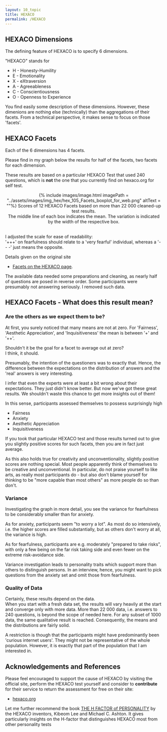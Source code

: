 ```yaml
---
layout: 10_topic
title: HEXACO
permalink: /HEXACO
---
```



## HEXACO Dimensions

The defining feature of HEXACO is to specify 6 dimensions.

"HEXACO" stands for

- H - Honesty-Humility
- E - Emotionality
- X - eXtraversion
- A - Agreeableness
- C - Conscientiousness
- O - Openness to Experience

You find easily some description of these dimensions. 
However, these dimenions are nothing else (technically) than the aggregations of their facets.
From a technical perspective, it makes sense to focus on those 'facets'.


## HEXACO Facets

Each of the 6 dimensions has 4 facets.

Please find in my graph below the results for half of the facets, two facets for each dimension.

These results are based on a particular HEXACO Test that used 240 questions, which is **not** the one that you currently find on hexaco.org for self test.
<br> 


<center>
{% include images/image.html imagePath = "../assets/images/img_hex/hex_105_Facets_boxplot_for_web.png" altText =  ""%}
Scores of 12 HEXACO Facets based on more than 22 000 cleaned-up test results. <br>The middle line of each box indicates the mean. The variation is indicated by the width of the respective box.
</center><br>

I adjusted the scale for ease of readability: <br>
'+++' on fearfulness should relate to a 'very fearful' individual, whereas a '- - -' just means the opposite.

Details given on the original site 
- [Facets on the HEXACO page](http://hexaco.org/scaledescriptions).

The available data needed some preparations and cleaning, as nearly half of questions are posed in reverse order. Some participants were presumably not answering seriously. I removed such data.

## HEXACO Facets - What does this result mean?

### Are the others as we expect them to be?

At first, you surely noticed that many means are not at zero.
For 'Fairness', 'Aesthetic Appreciation', and 'Inquisitiveness' the mean is between '+' and '++'.

Shouldn't it be the goal for a facet to average out at zero?<br>
I think, it should.

Presumably, the intention of the questioners was to exactly that. Hence, the difference between the expectations on the distribution of answers and the 'real' answers is very interesting.

I infer that even the experts were at least a bit wrong about their expectations.
They just didn't know better. But now we've got these great results. We shouldn't waste this chance to get more insights out of them!

In this sense, participants assessed themselves to possess surprisingly high
- Fairness
- Anxiety
- Aesthetic Appreciation
- Inquisitiveness

If you took that particular HEXACO test and those results turned out to give you slightly positive scores for such facets, then you are in fact just average.

As this also holds true for creativity and unconventionality, slightly positive scores are nothing special.  Most people apparently think of themselves to be creative and unconventional. In particular, do not praise yourself to like arts, as really most participants do - but also don't blame yourself for thinking to be "more capable than most others" as more people do so than don't. 


### Variance

Investigating the graph in more detail, you see the variance for fearfulness to be considerably smaller than for anxiety. 

As for anxiety, participants seem "to worry a lot". As most do so intensively, i.e. the higher scores are filled substantially, but as others don't worry at all, the variance is high.

As for fearfulness, participants are e.g. moderately "prepared to take risks", with only a few being on the far risk taking side and even fewer on the extreme risk-avoidance side.

Variance investigation leads to personality traits which support more than others to distinguish persons. In an interview, hence, you might want to pick questions from the anxiety set and omit those from fearfulness.

### Quality of Data

Certainly, these results depend on the data.<br>
When you start with a fresh data set, the results will vary heavily at the start and converge only with more data. More than 22 000 data, i.e. answers to 240 questions, is beyond the scope of needed here. For any subset of 1000 data, the same qualitative result is reached. Consequently, the means and the distributions are fairly solid.

A restriction is though that the participants might have predominantly been 'curious internet users'. They might not be representative of the whole population. However, it is exactly that part of the population that I am interested in.


## Acknowledgements and References

Please feel encouraged to support the cause of HEXACO by visiting the official site, perform the HEXACO test yourself and consider to **contribute** for their service to return the assessment for free on their site:

- [hexaco.org](http://hexaco.org/)

Let me further recommend the book [THE H FACTOR of PERSONALITY](https://www.amazon.com/-/de/dp/1554588340/ref=sr_1_1?__mk_de_DE=%C3%85M%C3%85%C5%BD%C3%95%C3%91&dchild=1&keywords=the+h+factor&qid=1616861450&sr=8-1) by the HEXACO inventors,  Kibeom Lee and Michael C. Ashton. It gives particularly insights on the H-factor that distinguishes HEXACO most from other personality tests 
